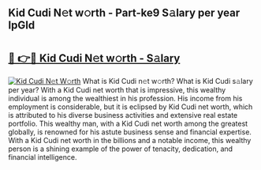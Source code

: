 ## Kid Cudi N𝚎t w𝚘rth - Part-ke9 S𝚊lary per year lpGId

# <h2><a href="http://gc0qu6q.nevu.top/?p=Kid+Cudi">🔗 👉🔴 Kid Cudi N𝚎t w𝚘rth - S𝚊lary</a></h2>

[![Kid Cudi N𝚎t W𝚘rth](https://i.imgur.com/Oavwk0R.jpeg)](http://gc0qu6q.nevu.top/?p=Kid+Cudi)
What is Kid Cudi n𝚎t w𝚘rth? What is Kid Cudi s𝚊lary per year?
With a Kid Cudi net worth that is impressive, this wealthy individual is among the wealthiest in his profession. His income from his employment is considerable, but it is eclipsed by Kid Cudi net worth, which is attributed to his diverse business activities and extensive real estate portfolio. This wealthy man, with a Kid Cudi net worth among the greatest globally, is renowned for his astute business sense and financial expertise. With a Kid Cudi net worth in the billions and a notable income, this wealthy person is a shining example of the power of tenacity, dedication, and financial intelligence.
